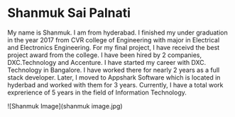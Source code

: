 # Shanmuk Sai Palnati

My name is Shanmuk. I am from hyderabad. I finished my under graduation in the year 2017 from CVR college of Engineering with major in Electrical and Electronics Engineering. For my final project, I have receivd the best project award from the college. I have been hired by 2 companies, DXC.Technology and Accenture. I have started my career with DXC. Technology in Bangalore. I have worked there for nearly 2 years as a full stack developer. Later, I moved to Appshark Software which is located in hyderbad and worked with them for 3 years. Currently, I have a total work exprerience of 5 years in the field of Information Technology.

![Shanmuk Image](shanmuk image.jpg)